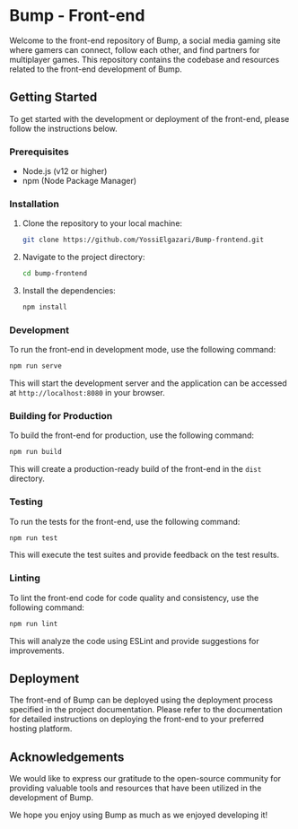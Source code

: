 # Bump - Front-end

Welcome to the front-end repository of Bump, a social media gaming site where gamers can connect, follow each other, and find partners for multiplayer games. This repository contains the codebase and resources related to the front-end development of Bump.

## Getting Started

To get started with the development or deployment of the front-end, please follow the instructions below.

### Prerequisites

- Node.js (v12 or higher)
- npm (Node Package Manager)

### Installation

1. Clone the repository to your local machine:

   ```bash
   git clone https://github.com/YossiElgazari/Bump-frontend.git
   ```

2. Navigate to the project directory:

   ```bash
   cd bump-frontend
   ```

3. Install the dependencies:

   ```bash
   npm install
   ```

### Development

To run the front-end in development mode, use the following command:

```bash
npm run serve
```

This will start the development server and the application can be accessed at `http://localhost:8080` in your browser.

### Building for Production

To build the front-end for production, use the following command:

```bash
npm run build
```

This will create a production-ready build of the front-end in the `dist` directory.

### Testing

To run the tests for the front-end, use the following command:

```bash
npm run test
```

This will execute the test suites and provide feedback on the test results.

### Linting

To lint the front-end code for code quality and consistency, use the following command:

```bash
npm run lint
```

This will analyze the code using ESLint and provide suggestions for improvements.

## Deployment

The front-end of Bump can be deployed using the deployment process specified in the project documentation. Please refer to the documentation for detailed instructions on deploying the front-end to your preferred hosting platform.


## Acknowledgements

We would like to express our gratitude to the open-source community for providing valuable tools and resources that have been utilized in the development of Bump.

We hope you enjoy using Bump as much as we enjoyed developing it!
